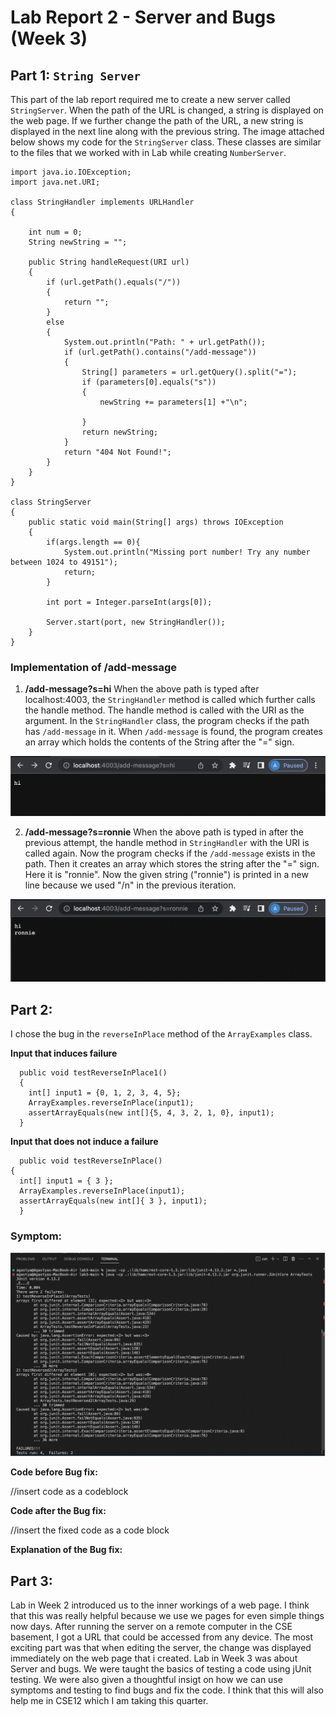 # **Lab Report 2 - Server and Bugs (Week 3)**

## **Part 1:** ``String Server``

This part of the lab report required me to create a new server called ``StringServer``. When the path of the URL is changed, a string is displayed on the web page. If we further change the path of the URL, a new string is displayed in the next line along with the previous string. The image attached below shows my code for the ```StringServer``` class. These classes are similar to the files that we worked with in Lab while creating ```NumberServer```.

```
import java.io.IOException;
import java.net.URI;

class StringHandler implements URLHandler 
{

    int num = 0;
    String newString = "";

    public String handleRequest(URI url) 
    {
        if (url.getPath().equals("/")) 
        {
            return "";
        }
        else 
        {
            System.out.println("Path: " + url.getPath());
            if (url.getPath().contains("/add-message")) 
            {
                String[] parameters = url.getQuery().split("=");
                if (parameters[0].equals("s")) 
                {
                    newString += parameters[1] +"\n";
                     
                }
                return newString;
            }
            return "404 Not Found!";
        }
    }
}

class StringServer 
{
    public static void main(String[] args) throws IOException 
    {
        if(args.length == 0){
            System.out.println("Missing port number! Try any number between 1024 to 49151");
            return;
        }

        int port = Integer.parseInt(args[0]);

        Server.start(port, new StringHandler());
    }
}
```


### **Implementation of /add-message**

1. **/add-message?s=hi**
   When the above path is typed after localhost:4003, the ``StringHandler`` method is called which further calls the handle method. The handle method is called with the URI as the argument. In the ``StringHandler`` class, the program checks if the path has ``/add-message`` in it. When ``/add-message`` is found, the program creates an array which holds the contents of the String after the "=" sign. 
   
![Image](labss1.png)

2. **/add-message?s=ronnie**
   When the above path is typed in after the previous attempt, the handle method in ``StringHandler`` with the URI is called again. Now the program checks if the ``/add-message`` exists in the path. Then it creates an array which stores the string after the "=" sign. Here it is "ronnie". Now the given string ("ronnie") is printed in a new line because we used "/n" in the previous iteration.
   
![Image](labss2.png)   

## **Part 2:**
I chose the bug in the ```reverseInPlace``` method of the ```ArrayExamples``` class.

**Input that induces failure**
```@Test
  public void testReverseInPlace1() 
  {
    int[] input1 = {0, 1, 2, 3, 4, 5};
    ArrayExamples.reverseInPlace(input1);
    assertArrayEquals(new int[]{5, 4, 3, 2, 1, 0}, input1);
  }
  ```
  **Input that does not induce a failure**
  ```@Test 
	public void testReverseInPlace() 
  {
    int[] input1 = { 3 };
    ArrayExamples.reverseInPlace(input1);
    assertArrayEquals(new int[]{ 3 }, input1);
	}
```

### **Symptom:**

![Image](labss3.png)

**Code before Bug fix:**

//insert code as a codeblock

**Code after the Bug fix:**

//insert the fixed code as a code block

**Explanation of the Bug fix:**


## **Part 3:**

Lab in Week 2 introduced us to the inner workings of a web page. I think that this was really helpful because we use we pages for even simple things now days. After running the server on a remote computer in the CSE basement, I got a URL that could be accessed from any device. The most exciting part was that when editing the server, the change was displayed immediately on the web page that i created.
Lab in Week 3 was about Server and bugs. We were taught the basics of testing a code using jUnit testing. We were also given a thoughtful insigt on how we can use symptoms and testing to find bugs and fix the code. I think that this will also help me in CSE12 which I am taking this quarter.


   
   
